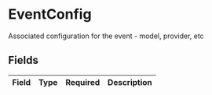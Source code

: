 # EventConfig

Associated configuration for the event - model, provider, etc


## Fields

| Field       | Type        | Required    | Description |
| ----------- | ----------- | ----------- | ----------- |